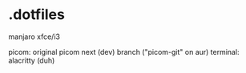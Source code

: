 # .dotfiles
manjaro xfce/i3

picom: original picom next (dev) branch ("picom-git" on aur)
terminal: alacritty (duh)
